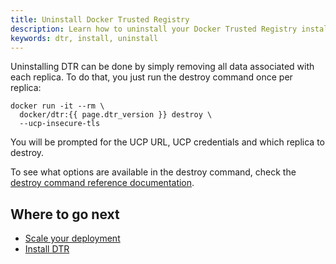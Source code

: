 ```yaml
---
title: Uninstall Docker Trusted Registry
description: Learn how to uninstall your Docker Trusted Registry installation.
keywords: dtr, install, uninstall
---
```


Uninstalling DTR can be done by simply removing all data associated with each
replica. To do that, you just run the destroy command once per replica:

```none
docker run -it --rm \
  docker/dtr:{{ page.dtr_version }} destroy \
  --ucp-insecure-tls
```

You will be prompted for the UCP URL, UCP credentials and which replica to
destroy.

To see what options are available in the destroy command, check the
[destroy command reference documentation](../../../reference/cli/destroy.md).

## Where to go next

* [Scale your deployment](../configure/set-up-high-availability.md)
* [Install DTR](index.md)
